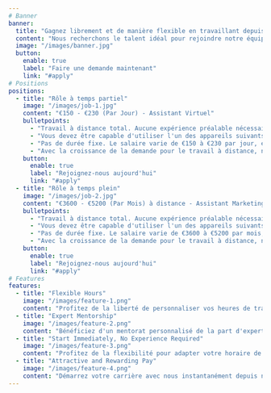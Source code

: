 ```yaml
---
# Banner
banner:
  title: "Gagnez librement et de manière flexible en travaillant depuis chez vous"
  content: "Nous recherchons le talent idéal pour rejoindre notre équipe."
  image: "/images/banner.jpg"
  button:
    enable: true
    label: "Faire une demande maintenant"
    link: "#apply"
# Positions
positions:
  - title: "Rôle à temps partiel"
    image: "/images/job-1.jpg"
    content: "€150 - €230 (Par Jour) - Assistant Virtuel"
    bulletpoints:
      - "Travail à distance total. Aucune expérience préalable nécessaire. Début immédiat possible."
      - "Vous devez être capable d'utiliser l'un des appareils suivants : iPhone, iPad, Android smartphone, ou Android laptop."
      - "Pas de durée fixe. Le salaire varie de €150 à €230 par jour, en fonction de la complexité et des détails des tâches. Par exemple, vous pourriez travailler seulement une à trois heures par jour tant que vous respectez les heures de travail hebdomadaires minimum définies ci-dessous."
      - "Avec la croissance de la demande pour le travail à distance, nous étendons considérablement notre équipe. Si vous êtes prêt à commencer immédiatement, cliquez sur le bouton ci-dessous et remplissez le formulaire d'inscription pour nous rejoindre."
    button:
      enable: true
      label: "Rejoignez-nous aujourd'hui"
      link: "#apply"
  - title: "Rôle à temps plein"
    image: "/images/job-2.jpg"
    content: "€3600 - €5200 (Par Mois) à distance - Assistant Marketing"
    bulletpoints:
      - "Travail à distance total. Aucune expérience préalable nécessaire. Début immédiat possible."
      - "Vous devez être capable d'utiliser l'un des appareils suivants : iPhone, iPad, Android smartphone, ou Android laptop."
      - "Pas de durée fixe. Le salaire varie de €3600 à €5200 par mois, en fonction de la complexité et des détails des tâches. Par exemple, vous pourriez travailler seulement une à trois heures par jour tant que vous respectez les heures de travail hebdomadaires minimum définies ci-dessous."
      - "Avec la croissance de la demande pour le travail à distance, nous étendons considérablement notre équipe. Si vous êtes prêt à commencer immédiatement, cliquez sur le bouton ci-dessous et remplissez le formulaire d'inscription pour nous rejoindre."
    button:
      enable: true
      label: "Rejoignez-nous aujourd'hui"
      link: "#apply"
# Features
features:
  - title: "Flexible Hours"
    image: "/images/feature-1.png"
    content: "Profitez de la liberté de personnaliser vos heures de travail pour qu'elles s'adapter à votre planning personnel. Notre approche flexible vous permet de travailler aux moments les plus convenients pour vous."
  - title: "Expert Mentorship"
    image: "/images/feature-2.png"
    content: "Bénéficiez d'un mentorat personnalisé de la part d'experts en revenu en ligne, augmentant à la fois vos gains et vos compétences professionnelles."
  - title: "Start Immediately, No Experience Required"
    image: "/images/feature-3.png"
    content: "Profitez de la flexibilité pour adapter votre horaire de travail à votre vie personnelle. Notre approche adaptable vous permet de travailler aux moments les plus convenients pour vous."
  - title: "Attractive and Rewarding Pay"
    image: "/images/feature-4.png"
    content: "Démarrez votre carrière avec nous instantanément depuis n'importe quel appareil connecté à internet. Aucune expérience préalable n'est nécessaire pour commencer."
---
```

